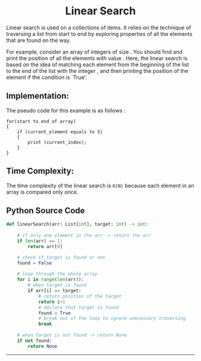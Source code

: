 <h1 align="center">Linear Search</h1>

Linear search is used on a collections of items. It relies on the technique of traversing a list from start to end by exploring properties of all the elements that are found on the way.

For example, consider an array of integers of size . You should find and print the position of all the elements with value . Here, the linear search is based on the idea of matching each element from the beginning of the list to the end of the list with the integer , and then printing the position of the element if the condition is `True'.

## Implementation:

The pseudo code for this example is as follows :

```
for(start to end of array)
{
    if (current_element equals to 5)  
    {
        print (current_index);
    }
}
```

## Time Complexity:

The time complexity of the linear search is `O(N)` because each element in an array is compared only once.


## Python Source Code

```python
def linearSearch(arr: List[int], target: int) -> int:
    
    # if only one element in the arr -> return the arr
    if len(arr) == 1:
        return arr[0]

    # check if target is found or not
    found = False
    
    # loop through the whole array
    for i in range(len(arr)):
        # when target is found
        if arr[i] == target:
            # return position of the target
            return i+1
            # declare that target is found
            found = True
            # break out of the loop to ignore unecessary traversing 
            break
    
    # when target is not found -> return None 
    if not found:
        return None
```

---